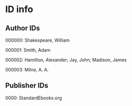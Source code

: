 # ID info

## Author IDs

000000: Shakespeare, William

000001: Smith, Adam

000002: Hamilton, Alexander; Jay, John; Madison, James

000003: Milne, A. A.

## Publisher IDs

0000: StandardEbooks.org